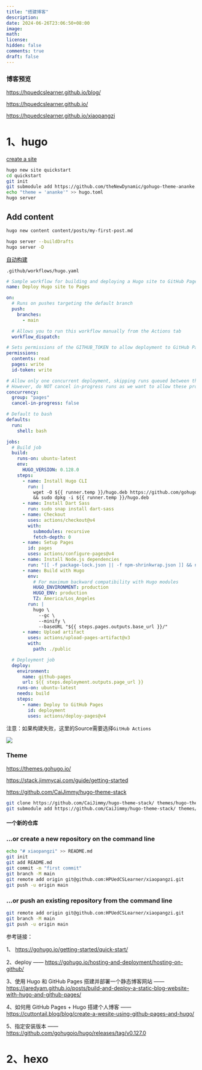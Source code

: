 ```yaml
---
title: "搭建博客"
description: 
date: 2024-06-26T23:06:50+08:00
image: 
math: 
license: 
hidden: false
comments: true
draft: false
---
```



### 博客预览



https://hpuedcslearner.github.io/blog/

https://hpuedcslearner.github.io/

https://hpuedcslearner.github.io/xiaopangzi





# 1、hugo



[create a site](https://gohugo.io/getting-started/quick-start/)

```bash
hugo new site quickstart
cd quickstart
git init
git submodule add https://github.com/theNewDynamic/gohugo-theme-ananke.git themes/ananke
echo "theme = 'ananke'" >> hugo.toml
hugo server
```



## Add content 

```bash
hugo new content content/posts/my-first-post.md
```





```bash
hugo server --buildDrafts
hugo server -D
```



[自动构建](https://gohugo.io/hosting-and-deployment/hosting-on-github/)

`.github/workflows/hugo.yaml`



```yaml
# Sample workflow for building and deploying a Hugo site to GitHub Pages
name: Deploy Hugo site to Pages

on:
  # Runs on pushes targeting the default branch
  push:
    branches:
      - main

  # Allows you to run this workflow manually from the Actions tab
  workflow_dispatch:

# Sets permissions of the GITHUB_TOKEN to allow deployment to GitHub Pages
permissions:
  contents: read
  pages: write
  id-token: write

# Allow only one concurrent deployment, skipping runs queued between the run in-progress and latest queued.
# However, do NOT cancel in-progress runs as we want to allow these production deployments to complete.
concurrency:
  group: "pages"
  cancel-in-progress: false

# Default to bash
defaults:
  run:
    shell: bash

jobs:
  # Build job
  build:
    runs-on: ubuntu-latest
    env:
      HUGO_VERSION: 0.128.0
    steps:
      - name: Install Hugo CLI
        run: |
          wget -O ${{ runner.temp }}/hugo.deb https://github.com/gohugoio/hugo/releases/download/v${HUGO_VERSION}/hugo_extended_${HUGO_VERSION}_linux-amd64.deb \
          && sudo dpkg -i ${{ runner.temp }}/hugo.deb          
      - name: Install Dart Sass
        run: sudo snap install dart-sass
      - name: Checkout
        uses: actions/checkout@v4
        with:
          submodules: recursive
          fetch-depth: 0
      - name: Setup Pages
        id: pages
        uses: actions/configure-pages@v4
      - name: Install Node.js dependencies
        run: "[[ -f package-lock.json || -f npm-shrinkwrap.json ]] && npm ci || true"
      - name: Build with Hugo
        env:
          # For maximum backward compatibility with Hugo modules
          HUGO_ENVIRONMENT: production
          HUGO_ENV: production
          TZ: America/Los_Angeles
        run: |
          hugo \
            --gc \
            --minify \
            --baseURL "${{ steps.pages.outputs.base_url }}/"          
      - name: Upload artifact
        uses: actions/upload-pages-artifact@v3
        with:
          path: ./public

  # Deployment job
  deploy:
    environment:
      name: github-pages
      url: ${{ steps.deployment.outputs.page_url }}
    runs-on: ubuntu-latest
    needs: build
    steps:
      - name: Deploy to GitHub Pages
        id: deployment
        uses: actions/deploy-pages@v4
```



注意：如果构建失败，这里的Source需要选择`GitHub Actions`



<!-- ![image-20240626225338598](/images/image-20240626225338598.png) -->
![](/image-20240626225338598.png)




### Theme

https://themes.gohugo.io/

https://stack.jimmycai.com/guide/getting-started

https://github.com/CaiJimmy/hugo-theme-stack



```bash
git clone https://github.com/CaiJimmy/hugo-theme-stack/ themes/hugo-theme-stack
git submodule add https://github.com/CaiJimmy/hugo-theme-stack/ themes/hugo-theme-stack
```





#### 一个新的仓库

### …or create a new repository on the command line



```bash
echo "# xiaopangzi" >> README.md
git init
git add README.md
git commit -m "first commit"
git branch -M main
git remote add origin git@github.com:HPUedCSLearner/xiaopangzi.git
git push -u origin main
```

### …or push an existing repository from the command line



```bash
git remote add origin git@github.com:HPUedCSLearner/xiaopangzi.git
git branch -M main
git push -u origin main
```



参考链接：

1、 https://gohugo.io/getting-started/quick-start/

2、deploy —— https://gohugo.io/hosting-and-deployment/hosting-on-github/

3、使用 Hugo 和 GitHub Pages 搭建并部署一个静态博客网站   —— https://jaredyam.github.io/posts/build-and-deploy-a-static-blog-website-with-hugo-and-github-pages/

4、如何用 GitHub Pages + Hugo 搭建个人博客 —— https://cuttontail.blog/blog/create-a-wesite-using-github-pages-and-hugo/

5、指定安装版本 —— https://github.com/gohugoio/hugo/releases/tag/v0.127.0











# 2、hexo